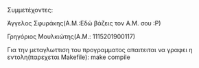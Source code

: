 Συμμετέχοντες:

Άγγελος Σφυράκης(Α.Μ.:Εδώ βάζεις τον Α.Μ. σου :Ρ)

Γρηγόριος Μουλκιώτης(Α.Μ.: 1115201900117)

Για την μεταγλωττιση του προγραμματος απαιτειται να γραφει η εντολη(παρεχεται Makefile):
make compile

